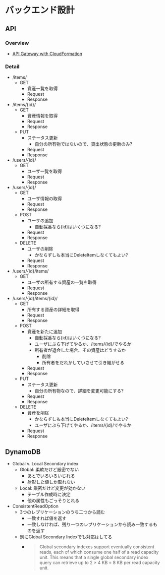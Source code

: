 # バックエンド設計

## API

### Overview

* [API Gateway with CloudFormation](https://dev.classmethod.jp/cloud/aws/cfn-support-api-gateway/)

### Detail

* /items/
    * GET
        * 資産一覧を取得
        * Request
        * Response
* /items/{id}/
    * GET
        * 資産情報を取得
        * Request
        * Response
    * PUT
        * ステータス更新
            * 自分の所有物ではないので、貸出状態の更新のみ?
        * Request
        * Response
* /users/{id}/
    * GET
        * ユーザ一覧を取得
        * Request
        * Response
* /users/{id}/
    * GET
        * ユーザ情報の取得
        * Request
        * Response
    * POST
        * ユーザの追加
            * 自動採番なら{id}はいくつになる?
        * Request
        * Response
    * DELETE
        * ユーザの削除
            * かならずしも本当にDeleteItemしなくてもよい?
        * Request
        * Response
* /users/{id}/items/
    * GET
        * ユーザの所有する資産の一覧を取得
        * Request
        * Response
* /users/{id}/items/{id}/
    * GET
        * 所有する資産の詳細を取得
        * Request
        * Response
    * POST
        * 資産を新たに追加
            * 自動採番なら{id}はいくつになる?
            * ユーザにぶら下げてやるか、/items/{id}/でやるか
            * 所有者が退会した場合、その資産はどうするか
                * 削除
                * 所有者をだれかしていさせて引き継がせる
        * Request
        * Response
    * PUT
        * ステータス更新
            * 自分の所有物なので、詳細を変更可能にする?
        * Request
        * Response
    * DELETE
        * 資産を削除
            * かならずしも本当にDeleteItemしなくてもよい?
            * ユーザにぶら下げてやるか、/items/{id}/でやるか
        * Request
        * Response

## DynamoDB

* Global v. Local Secondary index
    * Global: 柔軟だけど厳密でない
        * あとでいろいろいじれる
        * 射影した値しか取れない
    * Local: 厳密だけど変更が効かない
        * テーブル作成時に決定
        * 他の属性もごっそりとれる
* ConsistentReadOption
    * 3つのレプリケーションのうち二つから読む
        * 一致すれば値を返す
        * 一致しなければ、残り一つのレプリケーションから読み一致するものを返す
    * 別にGlobal Secondary Indexでも対応はしてる
        * > Global secondary indexes support eventually consistent reads, each of which consume one half of a read capacity unit. This means that a single global secondary index query can retrieve up to 2 × 4 KB = 8 KB per read capacity unit.
